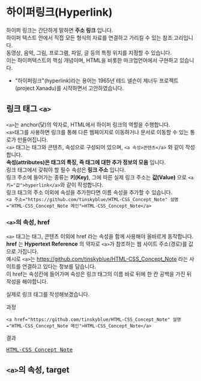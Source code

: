 # 하이퍼링크(Hyperlink)

하이퍼 링크는 간단하게 말하면 **주소 링크** 입니다.<br>
하이퍼 텍스트 안에서 직접 모든 형식의 자료를 연결하고 가리킬 수 있는 참조 고리입니다.<br>
동영상, 음악, 그림, 프로그램, 파일, 글 등의 특정 위치를 지정할 수 있습니다.<br>
이는 하이퍼텍스트의 핵심 개념이며, HTML을 비롯한 마크업언어에서 구현하고 있습니다.

- "하이퍼링크"(hyperlink)라는 용어는 1965년 테드 넬슨이 제너두 프로젝트(project Xanadu)를 시작하면서 고안하였습니다.

## 링크 태그 `<a>`

`<a>`는 anchor(닻)의 약자로, HTML에서 하이퍼 링크의 역할을 수행합니다.<br>
`<a>`태그를 사용하면 링크를 통해 다른 웹페이지로 이동하거나 문서로 이동할 수 있는 통로가 만들어집니다.<br>
`<a>` 태그는 태그와 콘텐츠, 속성으로 구성되어 있으며, `<a 속성>콘텐츠</a>` 와 같이 작성합니다.<br>
**속성(attributes)은 태그의 특징, 즉 태그에 대한 추가 정보의 모음** 입니다.<br>
링크 태그에서 갖춰야 할 필수 속성은 **링크 주소** 입니다.<br>
링크 주소에 들어가는 종류는 **키(Key)**, 그에 따른 실제 링크 주소는 **값(Value)** 으로 `<a 키="값">hyperlink</a>`와 같이 작성합니다.<br>
링크 태그의 주소 이외에 속성을 추가한다면 이름 속성을 추가할 수 있습니다.<br>
`<a 주소="https://github.com/tinskyblue/HTML-CSS_Concept_Note" 설명="HTML-CSS_Concept_Note 메인">HTML-CSS_Concept_Note</a>`<br>

### `<a>`의 속성, href

`<a>` 태그는 태그, 콘텐츠 이외에 href 라는 속성을 함께 사용해야 올바르게 동작합니다.<br>
**href** 는 **Hypertext Reference** 의 약자로 `<a>`가 참조하는 웹 사이트 주소(경로)를 값으로 가집니다.<br>
예시로 `<a>`는 https://github.com/tinskyblue/HTML-CSS_Concept_Note 라는 사이트를 연결하고 있다는 정보를 담습니다.<br>
이 href는 속성칸에 들어가며 속성은 링크 태그의 이름 바로 뒤에 한 칸 공백을 가진 뒤 작성을 해야합니다.

실제로 링크 태그를 작성해보겠습니다.

과정
```
<a href="https://github.com/tinskyblue/HTML-CSS_Concept_Note" 설명="HTML-CSS_Concept_Note 메인">HTML-CSS_Concept_Note</a>
```
  
결과
<pre>
<a href="https://github.com/tinskyblue/HTML-CSS_Concept_Note" 설명="HTML-CSS_Concept_Note 메인">HTML-CSS_Concept_Note</a>
</pre>

## `<a>`의 속성, target

